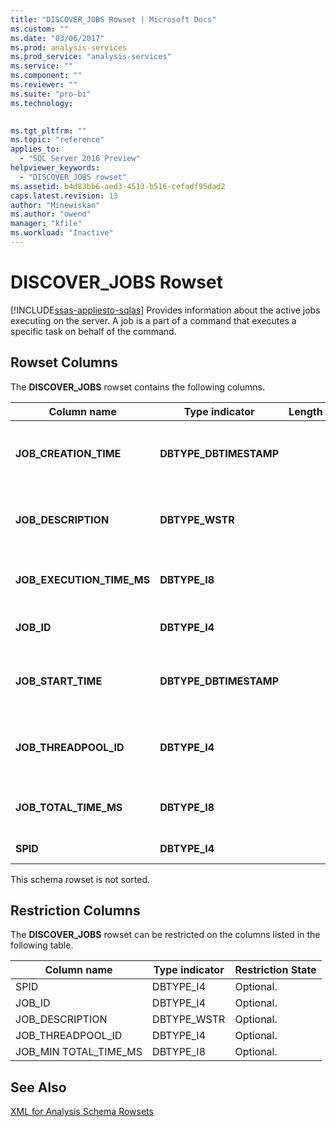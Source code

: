 ```yaml
---
title: "DISCOVER_JOBS Rowset | Microsoft Docs"
ms.custom: ""
ms.date: "03/06/2017"
ms.prod: analysis-services
ms.prod_service: "analysis-services"
ms.service: ""
ms.component: ""
ms.reviewer: ""
ms.suite: "pro-bi"
ms.technology: 
  

ms.tgt_pltfrm: ""
ms.topic: "reference"
applies_to: 
  - "SQL Server 2016 Preview"
helpviewer_keywords: 
  - "DISCOVER_JOBS rowset"
ms.assetid: b4d83bb6-aed3-4513-b516-cefadf95dad2
caps.latest.revision: 13
author: "Minewiskan"
ms.author: "owend"
manager: "kfile"
ms.workload: "Inactive"
---
```

# DISCOVER_JOBS Rowset
[!INCLUDE[ssas-appliesto-sqlas](../../../includes/ssas-appliesto-sqlas.md)]
  Provides information about the active jobs executing on the server. A job is a part of a command that executes a specific task on behalf of the command.  
  
## Rowset Columns  
 The **DISCOVER_JOBS** rowset contains the following columns.  
  
|Column name|Type indicator|Length|Description|  
|-----------------|--------------------|------------|-----------------|  
|**JOB_CREATION_TIME**|**DBTYPE_DBTIMESTAMP**||The server UTC date and time when the job was created.|  
|**JOB_DESCRIPTION**|**DBTYPE_WSTR**||The job description assigned by server service.|  
|**JOB_EXECUTION_TIME_MS**|**DBTYPE_I8**||The time, in milliseconds, that the job is active.|  
|**JOB_ID**|**DBTYPE_I4**||The unique identifier of the job.|  
|**JOB_START_TIME**|**DBTYPE_DBTIMESTAMP**||The server UTC date and time when the job was started.|  
|**JOB_THREADPOOL_ID**|**DBTYPE_I4**||The thread pool from which the current job was started.|  
|**JOB_TOTAL_TIME_MS**|**DBTYPE_I8**||The time, in milliseconds, since the job started.|  
|**SPID**|**DBTYPE_I4**||The session ID.|  
  
 This schema rowset is not sorted.  
  
## Restriction Columns  
 The **DISCOVER_JOBS** rowset can be restricted on the columns listed in the following table.  
  
|Column name|Type indicator|Restriction State|  
|-----------------|--------------------|-----------------------|  
|SPID|DBTYPE_I4|Optional.|  
|JOB_ID|DBTYPE_I4|Optional.|  
|JOB_DESCRIPTION|DBTYPE_WSTR|Optional.|  
|JOB_THREADPOOL_ID|DBTYPE_I4|Optional.|  
|JOB_MIN TOTAL_TIME_MS|DBTYPE_I8|Optional.|  
  
## See Also  
 [XML for Analysis Schema Rowsets](../../../analysis-services/schema-rowsets/xml/xml-for-analysis-schema-rowsets.md)  
  
  
